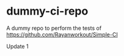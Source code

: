# dummy-ci-repo
A dummy repo to perform the tests of https://github.com/Rayanworkout/Simple-CI

Update 1